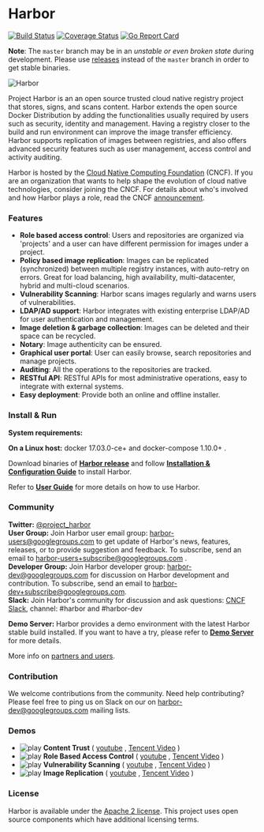 # Harbor

[![Build Status](https://travis-ci.org/goharbor/harbor.svg?branch=master)](https://travis-ci.org/goharbor/harbor)
[![Coverage Status](https://coveralls.io/repos/github/goharbor/harbor/badge.svg?branch=master)](https://coveralls.io/github/goharbor/harbor?branch=master)
[![Go Report Card](https://goreportcard.com/badge/github.com/goharbor/harbor)](https://goreportcard.com/report/github.com/goharbor/harbor)

**Note**: The `master` branch may be in an *unstable or even broken state* during development.
Please use [releases](https://github.com/goharbor/harbor/releases) instead of the `master` branch in order to get stable binaries.

<img alt="Harbor" src="docs/img/harbor_logo.png">

Project Harbor is an an open source trusted cloud native registry project that stores, signs, and scans content. Harbor extends the open source Docker Distribution by adding the functionalities usually required by users such as security, identity and management. Having a registry closer to the build and run environment can improve the image transfer efficiency. Harbor supports replication of images between registries, and also offers advanced security features such as user management, access control and activity auditing.

Harbor is hosted by the [Cloud Native Computing Foundation](https://cncf.io) (CNCF). If you are an organization that wants to help shape the evolution of cloud native technologies, consider joining the CNCF. For details about who's involved and how Harbor plays a role, read the CNCF
[announcement](https://www.cncf.io/blog/2018/07/31/cncf-to-host-harbor-in-the-sandbox/).

### Features
* **Role based access control**: Users and repositories are organized via 'projects' and a user can have different permission for images under a project.
* **Policy based image replication**: Images can be replicated (synchronized) between multiple registry instances, with auto-retry on errors. Great for load balancing, high availability, multi-datacenter, hybrid and multi-cloud scenarios.
* **Vulnerability Scanning**: Harbor scans images regularly and warns users of vulnerabilities.
* **LDAP/AD support**: Harbor integrates with existing enterprise LDAP/AD for user authentication and management.
* **Image deletion & garbage collection**: Images can be deleted and their space can be recycled.
* **Notary**: Image authenticity can be ensured.
* **Graphical user portal**: User can easily browse, search repositories and manage projects.
* **Auditing**: All the operations to the repositories are tracked.
* **RESTful API**: RESTful APIs for most administrative operations, easy to integrate with external systems.
* **Easy deployment**: Provide both an online and offline installer.

### Install & Run

**System requirements:**

**On a Linux host:** docker 17.03.0-ce+ and docker-compose 1.10.0+ .

Download binaries of **[Harbor release](https://github.com/goharbor/harbor/releases)** and follow **[Installation & Configuration Guide](docs/installation_guide.md)** to install Harbor.

Refer to **[User Guide](docs/user_guide.md)** for more details on how to use Harbor.

### Community
**Twitter:** [@project_harbor](https://twitter.com/project_harbor)  
**User Group:** Join Harbor user email group: [harbor-users@googlegroups.com](https://groups.google.com/forum/#!forum/harbor-users) to get update of Harbor's news, features, releases, or to provide suggestion and feedback. To subscribe, send an email to [harbor-users+subscribe@googlegroups.com](mailto:harbor-users+subscribe@googlegroups.com) .  
**Developer Group:** Join Harbor developer group: [harbor-dev@googlegroups.com](https://groups.google.com/forum/#!forum/harbor-dev) for discussion on Harbor development and contribution. To subscribe, send an email to [harbor-dev+subscribe@googlegroups.com](mailto:harbor-dev+subscribe@googlegroups.com).  
**Slack:** Join Harbor's community for discussion and ask questions: [CNCF Slack](https://slack.cncf.io), channel: #harbor and #harbor-dev

**Demo Server:** Harbor provides a demo environment with the latest Harbor stable build installed. If you want to have a try, please refer to **[Demo Server](docs/demo_server.md)** for more details.

More info on [partners and users](partners.md).

### Contribution
We welcome contributions from the community. Need help contributing? Please feel free to ping us on Slack on our on harbor-dev@googlegroups.com mailing lists.

### Demos
* ![play](docs/img/video.png) **Content Trust** ( [youtube](https://www.youtube.com/watch?v=pPklSTJZY2E) , [Tencent Video](https://v.qq.com/x/page/n0553fzzrnf.html) )
* ![play](docs/img/video.png) **Role Based Access Control** ( [youtube](https://www.youtube.com/watch?v=2ZIu9XTvsC0) , [Tencent Video](https://v.qq.com/x/page/l0553yw19ek.html) )
* ![play](docs/img/video.png) **Vulnerability Scanning** ( [youtube](https://www.youtube.com/watch?v=K4tJ6B2cGR4) , [Tencent Video](https://v.qq.com/x/page/s0553k9692d.html) )
* ![play](docs/img/video.png) **Image Replication** ( [youtube](https://www.youtube.com/watch?v=1NPlzrm5ozE) , [Tencent Video](https://v.qq.com/x/page/a0553wc7fs9.html) )

### License
Harbor is available under the [Apache 2 license](LICENSE). This project uses open source components which have additional licensing terms.
